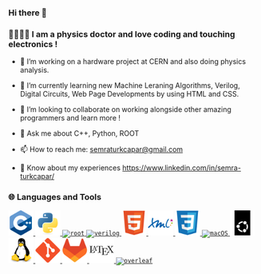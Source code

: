 ### Hi there 👋

### 👩‍🔬👩‍💻 I am a physics doctor and love coding and touching electronics !

- 🔭 I’m working on a hardware project at CERN and also doing physics analysis.
  
- 🌱 I’m currently learning new Machine Leraning Algorithms, Verilog, Digital Circuits, Web Page Developments by using HTML and CSS.
  
- 👯 I’m looking to collaborate on working alongside other amazing programmers and learn more !
  
- 💬 Ask me about C++, Python, ROOT
  
- 📫 How to reach me: semraturkcapar@gmail.com
  
- 📄 Know about my experiences https://www.linkedin.com/in/semra-turkcapar/

### 🌐 Languages and Tools
<p align="left">  
    <a href="https://www.w3schools.com/cpp/" target="_blank"> 
        <code><img src="https://raw.githubusercontent.com/devicons/devicon/2809b567852a4648062a2d3e7c1c531367458c0b/icons/cplusplus/cplusplus-original.svg" alt="cpp" width="50" height="50"/></code> 
    </a> 
    <a href="https://www.w3schools.com/python/default.asp" target="_blank"> 
        <code><img src="https://raw.githubusercontent.com/devicons/devicon/2809b567852a4648062a2d3e7c1c531367458c0b/icons/python/python-original.svg" alt="python" width="50" height="50"/></code> 
    </a> 
    <a href="https://root.cern/" target="_blank"> 
       <code><img src="https://raw.githubusercontent.com/devicons/devicon/2809b567852a4648062a2d3e7c1c531367458c0b/icons/root/root-original.svg" alt="root" width="50" height="50"/></code> 
    </a>
    <a href="https://www.amazon.com/Verilog-Example-Concise-Introduction-Design/dp/0983497303" target="_blank"> 
        <code><img src=" " alt="verilog" width="50" height="50"/></code> 
    </a>
    <a href="https://www.w3schools.com/html/default.asp" target="_blank"> 
        <code><img src="https://raw.githubusercontent.com/devicons/devicon/2809b567852a4648062a2d3e7c1c531367458c0b/icons/html5/html5-original.svg" alt="html" width="50" height="50"/></code> 
    </a>
    <a href="https://www.w3schools.com/xml/default.asp" target="_blank"> 
        <code><img src="https://raw.githubusercontent.com/devicons/devicon/2809b567852a4648062a2d3e7c1c531367458c0b/icons/xml/xml-original.svg" alt="xml" width="50" height="50"/></code> 
    </a>
    <a href="https://www.w3schools.com/css/" target="_blank"> 
        <code><img src="https://raw.githubusercontent.com/devicons/devicon/2809b567852a4648062a2d3e7c1c531367458c0b/icons/css3/css3-original.svg" alt="css" width="50" height="50"/></code>  
    </a>
    <a href="https://support.apple.com/guide/mac-help/welcome/mac" target="_blank"> 
        <code><img src="https://raw.githubusercontent.com/devicons/devicon/2809b567852a4648062a2d3e7c1c531367458c0b/icons/macos/macos-original.svg" alt="macOS" width="50" height="50"/></code>  
    </a>
    <a href="https://ubuntu.com/tutorials" target="_blank"> 
        <code><img src="https://raw.githubusercontent.com/devicons/devicon/2809b567852a4648062a2d3e7c1c531367458c0b/icons/ubuntu/ubuntu-plain.svg" alt="ubuntu" width="50" height="50"/></code>  
    </a>
    <a href="https://ubuntu.com/tutorials/command-line-for-beginners#5-moving-and-manipulating-files" target="_blank"> 
        <code><img src="https://raw.githubusercontent.com/devicons/devicon/2809b567852a4648062a2d3e7c1c531367458c0b/icons/linux/linux-original.svg" alt="linux" width="50" height="50"/></code> 
    </a>
    <a href="https://docs.github.com/en/get-started/quickstart/hello-world" target="_blank"> 
        <code><img src="https://raw.githubusercontent.com/devicons/devicon/2809b567852a4648062a2d3e7c1c531367458c0b/icons/git/git-original.svg" alt="gitHub" width="50" height="50"/></code> 
    </a>
    <a href="https://docs.gitlab.com/ee/tutorials/" target="_blank"> 
        <code><img src="https://raw.githubusercontent.com/devicons/devicon/2809b567852a4648062a2d3e7c1c531367458c0b/icons/gitlab/gitlab-original.svg" alt="gitLab" width="50" height="50"/></code>  
    </a>
    <a href="https://www.colorado.edu/aps/sites/default/files/attached-files/latex_primer.pdf" target="_blank"> 
        <code><img src="https://raw.githubusercontent.com/devicons/devicon/2809b567852a4648062a2d3e7c1c531367458c0b/icons/latex/latex-original.svg" alt="latex" width="50" height="50"/></code> 
    </a>
    <a href="https://www.overleaf.com/learn/latex/Learn_LaTeX_in_30_minutes" target="_blank"> 
        <code><img src="https://raw.githubusercontent.com/devicons/devicon/2809b567852a4648062a2d3e7c1c531367458c0b/icons/overleaf/overleaf-original.svg" alt="overleaf" width="50" height="50"/></code>  
    </a>    
</p>







